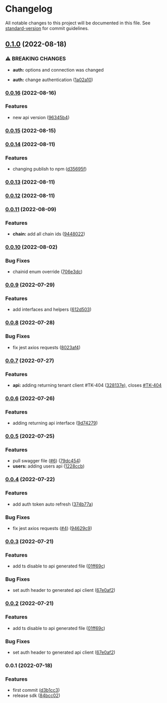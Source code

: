 # Changelog

All notable changes to this project will be documented in this file. See [standard-version](https://github.com/conventional-changelog/standard-version) for commit guidelines.

## [0.1.0](https://github.com/TropixInc/w3block-sdk/compare/v0.0.16...v0.1.0) (2022-08-18)


### ⚠ BREAKING CHANGES

* **auth:** options and connection was changed

* **auth:** change authentication ([1a02a10](https://github.com/TropixInc/w3block-sdk/commit/1a02a10c87be714e48c7be1482352758e6d013db))

### [0.0.16](https://github.com/TropixInc/w3block-sdk/compare/v0.0.15...v0.0.16) (2022-08-16)


### Features

* new api version ([96345b4](https://github.com/TropixInc/w3block-sdk/commit/96345b49d4679b1cfe2ae8a345e2885656333a0c))

### [0.0.15](https://github.com/TropixInc/w3block-sdk/compare/v0.0.14...v0.0.15) (2022-08-15)

### [0.0.14](https://github.com/TropixInc/w3block-sdk/compare/v0.0.13...v0.0.14) (2022-08-11)


### Features

* changing publish to npm ([d35695f](https://github.com/TropixInc/w3block-sdk/commit/d35695f412c55d82d666bd0c5588438bec8d61dc))

### [0.0.13](https://github.com/TropixInc/w3block-sdk/compare/v0.0.12...v0.0.13) (2022-08-11)

### [0.0.12](https://github.com/TropixInc/w3block-sdk/compare/v0.0.11...v0.0.12) (2022-08-11)

### [0.0.11](https://github.com/TropixInc/w3block-sdk/compare/v0.0.10...v0.0.11) (2022-08-09)


### Features

* **chain:** add all chain ids ([9448022](https://github.com/TropixInc/w3block-sdk/commit/94480226fa65ff9d15fbca377784f48b54abfda6))

### [0.0.10](https://github.com/TropixInc/w3block-sdk/compare/v0.0.9...v0.0.10) (2022-08-02)


### Bug Fixes

* chainid enum override ([706e3dc](https://github.com/TropixInc/w3block-sdk/commit/706e3dc2aca9b6aefd54f5ce00cce42d290502be))

### [0.0.9](https://github.com/TropixInc/w3block-sdk/compare/v0.0.8...v0.0.9) (2022-07-29)


### Features

* add interfaces and helpers ([612d503](https://github.com/TropixInc/w3block-sdk/commit/612d50388b45e8e6f88fb3881f5d6c3aba9445ba))

### [0.0.8](https://github.com/TropixInc/w3block-sdk/compare/v0.0.7...v0.0.8) (2022-07-28)


### Bug Fixes

* fix jest axios requests ([8023af4](https://github.com/TropixInc/w3block-sdk/commit/8023af40be0c7016bb8898c9cf07a392e38d0f5e))

### [0.0.7](https://github.com/TropixInc/pixwayid-sdk/compare/v0.0.6...v0.0.7) (2022-07-27)


### Features

* **api:** adding returning tenant client #TK-404 ([328137e](https://github.com/TropixInc/pixwayid-sdk/commit/328137e784dde403f7573604ae4c03af22b3001b)), closes [#TK-404](https://github.com/TropixInc/pixwayid-sdk/issues/TK-404)

### [0.0.6](https://github.com/TropixInc/pixwayid-sdk/compare/v0.0.5...v0.0.6) (2022-07-26)


### Features

* adding returning api interface ([9d74279](https://github.com/TropixInc/pixwayid-sdk/commit/9d742792b03db37cc973e33be4614ca3bcbee6d5))

### [0.0.5](https://github.com/TropixInc/pixwayid-sdk/compare/v0.0.4...v0.0.5) (2022-07-25)


### Features

* pull swagger file ([#6](https://github.com/TropixInc/pixwayid-sdk/issues/6)) ([79dc454](https://github.com/TropixInc/pixwayid-sdk/commit/79dc454901ff27272020ff3d07dedefd2decc8cf))
* **users:** adding users api ([1228ccb](https://github.com/TropixInc/pixwayid-sdk/commit/1228ccb9bc4594a398525c9025a382055e727619))

### [0.0.4](https://github.com/TropixInc/pixwayid-sdk/compare/v0.0.3...v0.0.4) (2022-07-22)


### Features

* add auth token auto refresh ([374b77a](https://github.com/TropixInc/pixwayid-sdk/commit/374b77af2bfab6c0bd6c7c61f3107164dddf0dab))


### Bug Fixes

* fix jest axios requests ([#4](https://github.com/TropixInc/pixwayid-sdk/issues/4)) ([94629c9](https://github.com/TropixInc/pixwayid-sdk/commit/94629c946fd9aa9b4620935b849d7210261df44c))

### [0.0.3](https://github.com/TropixInc/pixwayid-sdk/compare/v0.0.1...v0.0.3) (2022-07-21)


### Features

* add ts disable to api generated file ([01ff69c](https://github.com/TropixInc/pixwayid-sdk/commit/01ff69c7a5597c90b99d920a20c3a30f406b8ecf))


### Bug Fixes

* set auth header to generated api client ([67e0af2](https://github.com/TropixInc/pixwayid-sdk/commit/67e0af2a994ce2a1ac7be093e60eb7fd7aabbb74))

### [0.0.2](https://github.com/TropixInc/pixwayid-sdk/compare/v0.0.1...v0.0.2) (2022-07-21)


### Features

* add ts disable to api generated file ([01ff69c](https://github.com/TropixInc/pixwayid-sdk/commit/01ff69c7a5597c90b99d920a20c3a30f406b8ecf))


### Bug Fixes

* set auth header to generated api client ([67e0af2](https://github.com/TropixInc/pixwayid-sdk/commit/67e0af2a994ce2a1ac7be093e60eb7fd7aabbb74))

### 0.0.1 (2022-07-18)


### Features

* first commit ([d3b1cc3](https://github.com/TropixInc/pixwayid-sdk/commit/d3b1cc35e457d8bf4f827a92f51666600e2b1637))
* release sdk ([84bcc02](https://github.com/TropixInc/pixwayid-sdk/commit/84bcc02c0f7874c3c22e96421cfec47f7b0ebb63))
